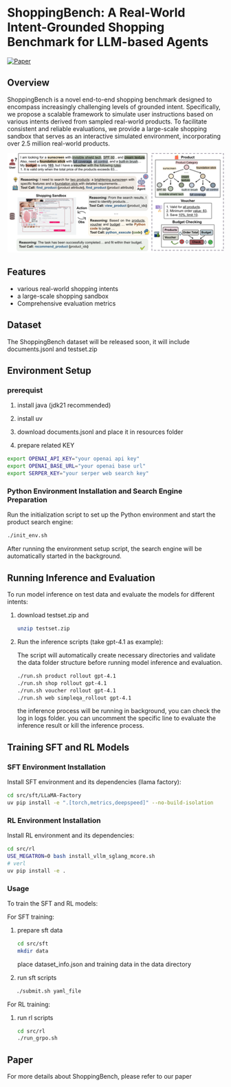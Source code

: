 # ShoppingBench: A Real-World Intent-Grounded Shopping Benchmark for LLM-based Agents

[![Paper](https://img.shields.io/badge/Paper-arXiv:2412.12345-red)](https://arxiv.org/abs/2508.04266)
<!-- [![Dataset](https://img.shields.io/badge/Dataset-HuggingFace-yellow)](https://huggingface.co/datasets/your-dataset-link) -->

## Overview

ShoppingBench is a novel end-to-end shopping benchmark designed to encompass increasingly challenging levels of grounded intent. Specifically, we propose a scalable framework to simulate user instructions based on various intents derived from sampled real-world products. To facilitate consistent and reliable evaluations, we provide a large-scale shopping sandbox that serves as an interactive simulated environment, incorporating over 2.5 million real-world products.

![](img/intro.png)
## Features

- various real-world shopping intents
- a large-scale shopping sandbox
- Comprehensive evaluation metrics

## Dataset

The ShoppingBench dataset will be released soon, it will include documents.jsonl and testset.zip

## Environment Setup

### prerequist

1. install java (jdk21 recommended)

2. install uv

3. download documents.jsonl and place it in resources folder

4. prepare related KEY
```bash
export OPENAI_API_KEY="your openai api key"
export OPENAI_BASE_URL="your openai base url"
export SERPER_KEY="your serper web search key"
```

### Python Environment Installation and Search Engine Preparation

Run the initialization script to set up the Python environment and start the product search engine:

```bash
./init_env.sh
```

After running the environment setup script, the search engine will be automatically started in the background. 


## Running Inference and Evaluation

To run model inference on test data and evaluate the models for different intents:

1. download testset.zip and 
   ```bash
   unzip testset.zip 
   ```
   
2. Run the inference scripts (take gpt-4.1 as example):
   
   The script will automatically create necessary directories and validate the data folder structure before running model inference and evaluation.

   ```bash
   ./run.sh product rollout gpt-4.1
   ./run.sh shop rollout gpt-4.1
   ./run.sh voucher rollout gpt-4.1
   ./run.sh web simpleqa_rollout gpt-4.1
   ```

   the inference process will be running in background, you can check the log in logs folder. you can uncomment the specific line to evaluate the inference result or kill the inference process.


## Training SFT and RL Models

### SFT Environment Installation

Install SFT environment and its dependencies (llama factory):

```bash
cd src/sft/LLaMA-Factory
uv pip install -e ".[torch,metrics,deepspeed]" --no-build-isolation
```

### RL Environment Installation

Install RL environment and its dependencies:

```bash
cd src/rl
USE_MEGATRON=0 bash install_vllm_sglang_mcore.sh
# verl
uv pip install -e .
```

### Usage
To train the SFT and RL models:

For SFT training:  
1. prepare sft data
   ```bash
   cd src/sft
   mkdir data
   ```
   place dataset_info.json and training data in the data directory

2.  run sft scripts
```bash
   ./submit.sh yaml_file
   ```

For RL training:  
1. run rl scripts
   ```bash
   cd src/rl
   ./run_grpo.sh
   ```


## Paper

For more details about ShoppingBench, please refer to our paper
